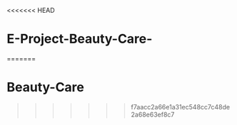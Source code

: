 <<<<<<< HEAD
# E-Project-Beauty-Care-
=======
# Beauty-Care
>>>>>>> f7aacc2a66e1a31ec548cc7c48de2a68e63ef8c7

